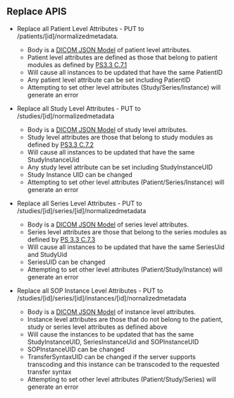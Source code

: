Replace APIS
------------

- Replace all Patient Level Attributes - PUT to /patients/[id]/normalizedmetadata.
  - Body is a [DICOM JSON Model](https://dicom.nema.org/medical/dicom/current/output/chtml/part18/chapter_E.html) of patient level attributes.  
  - Patient level attributes are defined as those that belong to patient modules as defined by [PS3.3 C.7.1](https://dicom.nema.org/medical/dicom/current/output/chtml/part03/sect_C.7.html#sect_C.7.1)
  - Will cause all instances to be updated that have the same PatientID
  - Any patient level attribute can be set including PatientID
  - Attempting to set other level attributes (Study/Series/Instance) will generate an error 

- Replace all Study Level Attributes - PUT to /studies/[id]/normalizedmetadata
  - Body is a [DICOM JSON Model](https://dicom.nema.org/medical/dicom/current/output/chtml/part18/chapter_E.html) of study level attributes.  
  - Study level attributes are those that belong to study modules as defined by [PS3.3 C.7.2](https://dicom.nema.org/medical/dicom/current/output/chtml/part03/sect_C.7.2.html)
  - Will cause all instances to be updated that have the same StudyInstanceUid
  - Any study level attribute can be set including StudyInstanceUID
  - Study Instance UID can be changed
  - Attempting to set other level attributes (Patient/Series/Instance) will generate an error 

- Replace all Series Level Attributes - PUT to /studies/[id]/series/[id]/normalizedmetadata
  - Body is a [DICOM JSON Model](https://dicom.nema.org/medical/dicom/current/output/chtml/part18/chapter_E.html) of series level attributes.  
  - Series level attributes are those that belong to the series modules as defined by [PS 3.3 C.7.3](https://dicom.nema.org/medical/dicom/current/output/chtml/part03/sect_C.7.3.html)
  - Will cause all instances to be updated that have the same SeriesUid and StudyUid
  - SeriesUID can be changed
  - Attempting to set other level attributes (Patient/Study/Instance) will generate an error 

- Replace all SOP Instance Level Attributes - PUT to /studies/[id]/series/[id]/instances/[id]/nornalizedmetadata
  - Body is a [DICOM JSON Model](https://dicom.nema.org/medical/dicom/current/output/chtml/part18/chapter_E.html) of instance level attributes.  
  - Instance level attributes are those that do not belong to the patient, study or series level attributes as defined above
  - Will cause the instances to be updated that has the same StudyInstanceUID, SeriesInstanceUid and SOPInstanceUID
  - SOPInstanceUID can be changed
  - TransferSyntaxUID can be changed if the server supports transcoding and this instance can be transcoded to the requested transfer syntax
  - Attempting to set other level attributes (Patient/Study/Series) will generate an error 